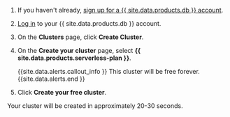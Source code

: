 1. If you haven't already, <a href="https://cockroachlabs.cloud/signup?referralId={{ page.referral_id }}" rel="noopener" target="_blank">sign up for a {{ site.data.products.db }} account</a>.
1. [Log in](https://cockroachlabs.cloud/) to your {{ site.data.products.db }} account.
1. On the **Clusters** page, click **Create Cluster**.
1. On the **Create your cluster** page, select **{{ site.data.products.serverless-plan }}**.

    {{site.data.alerts.callout_info }}
    This cluster will be free forever.
    {{site.data.alerts.end }}

1. Click **Create your free cluster**.

Your cluster will be created in approximately 20-30 seconds.